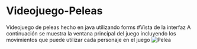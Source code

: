 # Videojuego-Peleas
Videojuego de peleas hecho en java utilizando forms
#Vista de la interfaz
A continuación se muestra la ventana principal del juego incluyendo los movimientos que puede utilizar cada personaje en el juego
![Pelea](https://user-images.githubusercontent.com/20567845/120732931-ce07c700-c4ab-11eb-9269-42133b86f586.PNG)
